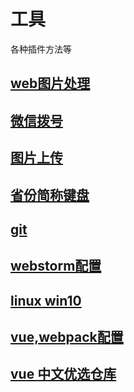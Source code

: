 # 工具
各种插件方法等

## [web图片处理](./git/)


## [微信拨号](./WeChat/)


## [图片上传](./imgtobase64/)


## [省份简称键盘](./git/)


## [git](./git/)


## [webstorm配置](./webstorm/)


## [linux win10](./linux/)


## [vue,webpack配置](./vue)


## [vue 中文优选仓库](https://www.jianshu.com/p/e37f4dde49a2)
